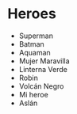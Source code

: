 # Heroes

* Superman
* Batman
* Aquaman
* Mujer Maravilla
* Linterna Verde
* Robin
* Volcán Negro
* Mi heroe
* Aslán
